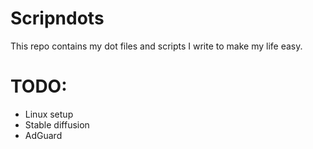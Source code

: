 # Scripndots

This repo contains my dot files and scripts I write to make my life easy.

# TODO:
- Linux setup
- Stable diffusion
- AdGuard
